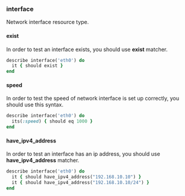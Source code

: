 ### <a name="interface">interface</a>

Network interface resource type.

#### exist

In order to test an interface exists, you should use **exist** matcher.

```ruby
describe interface('eth0') do
  it { should exist }
end
```

#### speed

In order to test the speed of network interface is set up correctly, you should use this syntax.

```ruby
describe interface('eth0') do
  its(:speed) { should eq 1000 }
end
```

#### have\_ipv4\_address

In order to test an interface has an ip address, you should use **have\_ipv4\_address** matcher.

```ruby
describe interface('eth0') do
  it { should have_ipv4_address("192.168.10.10") }
  it { should have_ipv4_address("192.168.10.10/24") }
end
```
